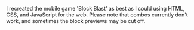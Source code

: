 I recreated the mobile game 'Block Blast' as best as I could using HTML, CSS, and JavaScript for the web. Please note that combos currently don't work, and sometimes the block previews may be cut off.
